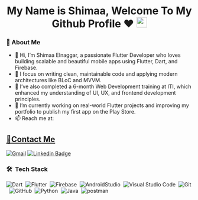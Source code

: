 <h1 align="center"> <!-- <img src="https://raw.githubusercontent.com/MartinHeinz/MartinHeinz/master/wave.gif" width="25px"> --> My Name is Shimaa, Welcome To My Github Profile ♥
<img src="https://media.giphy.com/media/hvRJCLFzcasrR4ia7z/giphy.gif" width="28">
</h1>


<h3>🚀 About Me</h3> 
  <ul>
<li> 👋 Hi, I’m Shimaa Elnaggar, a passionate Flutter Developer who loves building scalable and beautiful mobile apps using Flutter, Dart, and Firebase.</li>
<li> 🌟 I focus on writing clean, maintainable code and applying modern architectures like BLoC and MVVM.</li>
<li> 💼 I’ve also completed a 6-month Web Development training at ITI, which enhanced my understanding of UI, UX, and frontend development principles.</li>
<li> 🚀 I’m currently working on real-world Flutter projects and improving my portfolio to publish my first app on the Play Store.</li>
<li> 📫 Reach me at: <a href="shimaaibrahim072@gmail.com"></li>
 </ul>

## 🔗Contact Me
[![Gmail](https://img.shields.io/badge/-Gmail-c14438?style=flat-square&logo=Gmail&logoColor=white&link=mailto:shimaaibrahim072@gmail.com)](mailto:shimaaibrahim072@gmail.com)
[![Linkedin Badge](https://img.shields.io/badge/-LinkedIn-blue?style=flat-square&logo=Linkedin&logoColor=white&link=https://www.linkedin.com/in/shimaa-elnaggar-80b3021b2/)]([https://www.linkedin.com/in/shimaa-elnaggar-80b3021b2/](https://www.linkedin.com/in/shimaa-elnaggar-80b3021b2/))

### 🛠 &nbsp;Tech Stack
![Dart](https://img.shields.io/badge/-Dart-05122A?style=flat&logo=Dart)&nbsp;
![Flutter](https://img.shields.io/badge/-Flutter-05122A?style=flat&logo=Flutter&logoColor=563D7C)&nbsp;
![Firebase](https://img.shields.io/badge/-Firebase-05122A?style=flat&logo=Firebase)&nbsp;
![AndroidStudio](https://img.shields.io/badge/-AndroidStudio-05122A?style=flat&logo=AndroidStudio&logoColor=1572B6)&nbsp;
![Visual Studio Code](https://img.shields.io/badge/-Visual%20Studio%20Code-05122A?style=flat&logo=visual-studio-code&logoColor=007ACC)&nbsp;
![Git](https://img.shields.io/badge/-Git-05122A?style=flat&logo=git)&nbsp;
![GitHub](https://img.shields.io/badge/-GitHub-05122A?style=flat&logo=github)&nbsp;
![Python](https://img.shields.io/badge/-Python%20-05122A?style=flat&logo=python)&nbsp;
![Java](https://img.shields.io/badge/-Java-05122A?style=flat&logo=Java&logoColor=007ACC)&nbsp;
![postman](https://img.shields.io/badge/-postman-05122A?style=flat&logo=postman&logoColor=007ACC)&nbsp;


<!-- ### Stats
[![Top Langs](https://github-readme-stats.vercel.app/api/top-langs/?username=AmrSayed74&layout=compact)](https://github.com/anuraghazra/github-readme-stats)
---
<br/>
-->

